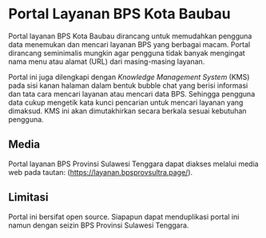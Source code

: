 # **Portal Layanan BPS Kota Baubau**
Portal layanan BPS Kota Baubau dirancang untuk memudahkan pengguna data menemukan dan mencari layanan BPS yang berbagai macam. Portal dirancang seminimalis mungkin agar pengguna tidak banyak mengingat nama menu atau alamat (URL) dari masing-masing layanan.

Portal ini juga dilengkapi dengan *Knowledge Management System* (KMS) pada sisi kanan halaman dalam bentuk bubble chat yang berisi informasi dan tata cara mencari layanan atau mencari data BPS. Sehingga pengguna data cukup mengetik kata kunci pencarian untuk mencari layanan yang dimaksud. KMS ini akan dimutakhirkan secara berkala sesuai kebutuhan pengguna.

## **Media**
Portal layanan BPS Provinsi Sulawesi Tenggara dapat diakses melalui media web pada tautan: (https://layanan.bpsprovsultra.page/). 

## **Limitasi**
Portal ini bersifat open source. Siapapun dapat menduplikasi portal ini namun dengan seizin BPS Provinsi Sulawesi Tenggara.
